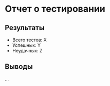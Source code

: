 # Отчет о тестировании

## Результаты
- Всего тестов: X
- Успешных: Y
- Неудачных: Z

## Выводы
...

